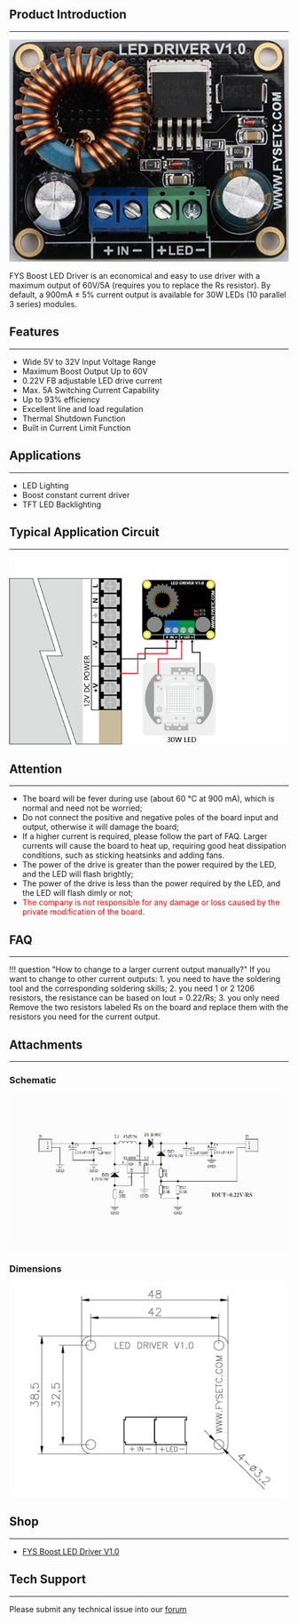 ## Product Introduction
---

![30w-LED-driver](images/30w-LED-driver.jpg)

FYS Boost LED Driver is an economical and easy to use driver with a maximum output of 60V/5A (requires you to replace the Rs resistor). By default, a 900mA ± 5% current output is available for 30W LEDs (10 parallel 3 series) modules.

## Features
---

- Wide 5V to 32V Input Voltage Range
- Maximum Boost Output Up to 60V
- 0.22V FB adjustable LED drive current
- Max. 5A Switching Current Capability
- Up to 93% efficiency
- Excellent line and load regulation
- Thermal Shutdown Function
- Built in Current Limit Function

## Applications
---

- LED Lighting 
- Boost constant current driver
- TFT LED Backlighting

## Typical Application Circuit
---

![LED DRIVER 接线图](images/LED-DRIVER接线图.png)

## Attention
---

- The board will be fever during use (about 60 °C at 900 mA), which is normal and need not be worried;
- Do not connect the positive and negative poles of the board input and output, otherwise it will damage the board;
- If a higher current is required, please follow the part of FAQ. Larger currents will cause the board to heat up, requiring good heat dissipation conditions, such as sticking heatsinks and adding fans.
- The power of the drive is greater than the power required by the LED, and the LED will flash brightly;
- The power of the drive is less than the power required by the LED, and the LED will flash dimly or not;
- <font color="red">The company is not responsible for any damage or loss caused by the private modification of the board.</font>

## FAQ
---

!!! question "How to change to a larger current output manually?"
    If you want to change to other current outputs:
    1. you need to have the soldering tool and the corresponding soldering skills; 
    2. you need 1 or 2 1206 resistors, the resistance can be based on Iout = 0.22/Rs; 
    3. you only need Remove the two resistors labeled Rs on the board and replace them with the resistors you need for the current output.

## Attachments
---

###  Schematic

![LED-driver-schematic](images/LED-driver-schematic.png)

### Dimensions

![LED-driver-dimensions](images/LED-driver-dimensions.png)

## Shop
---
- [FYS Boost LED Driver V1.0](https://www.aliexpress.com/store/product/DLP-Boost-LED-drive-board-60V-5A-30W-Constant-Current-Driver-for-LED-Lighting-TFT-Backlighting/3480083_32905681524.html)

## Tech Support

---
Please submit any technical issue into our [forum](http://forum.fysetc.com/) 